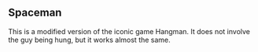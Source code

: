 ## Spaceman

This is a modified version of the iconic game Hangman. It does not involve the guy being hung, but it works almost the same.
